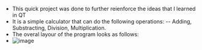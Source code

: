- This quick project was done to further reienforce the ideas that I learned in QT
- It is a simple calculator that can do the following operations:
-- Adding, Substracting, Division, Multiplication.
- The overal layour of the program looks as follows:
- ![image](https://user-images.githubusercontent.com/72888089/147834556-4f3b9881-dcdf-4222-b895-b192b5a64406.png)
